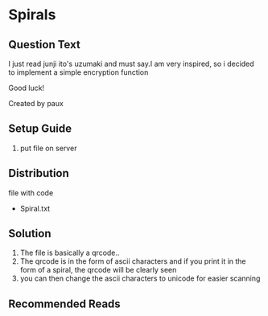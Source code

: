 # Spirals

## Question Text

I just read junji ito's uzumaki and must say.I am very inspired, so i decided to implement a simple encryption function

Good luck!

Created by paux

## Setup Guide
1. put file on server

## Distribution
file with code
- Spiral.txt


## Solution
1.	The file is basically a qrcode..
2.	The qrcode is in the form of ascii characters and if you print it in the form of a spiral, the qrcode will be clearly seen
3.	you can then change the ascii characters to unicode for easier scanning

## Recommended Reads

